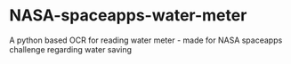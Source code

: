 # NASA-spaceapps-water-meter
A python based OCR for reading water meter - made for NASA spaceapps challenge regarding water saving
